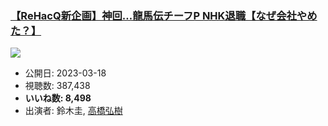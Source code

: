 ### [【ReHacQ新企画】神回…龍馬伝チーフP NHK退職【なぜ会社やめた？】](https://www.youtube.com/watch?v=uA83EVjn8HE)
[![](https://img.youtube.com/vi/uA83EVjn8HE/sddefault.jpg)](https://www.youtube.com/watch?v=uA83EVjn8HE)
-   公開日: 2023-03-18
-   視聴数: 387,438
-   **いいね数: 8,498**
-   出演者: 鈴木圭, [高橋弘樹](/rehacq_fan/people/高橋弘樹 "wikilink")
